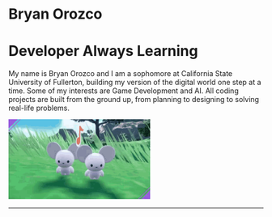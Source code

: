 # Bryan Orozco

# Developer Always Learning 

My name is Bryan Orozco and I am a sophomore at California State University of Fullerton, building my version of the digital world one step at a time. Some of my interests are Game Development and AI. All coding projects are built from the ground up, from planning to designing to solving real-life problems.



<img src="https://github.com/Bryancostco/Bryancostco/blob/main/pokemon-maushold.gif" width="280">

---

